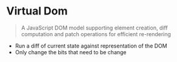 # Virtual Dom

> A JavaScript DOM model supporting element creation, diff computation and patch operations for efficient re-rendering

* Run a diff of current state against representation of the DOM
* Only change the bits that need to be change
